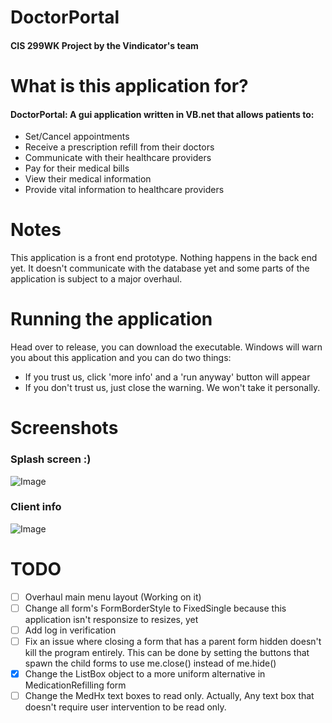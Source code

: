 # DoctorPortal
#### CIS 299WK Project by the Vindicator's team

# What is this application for?
#### DoctorPortal: A gui application written in VB.net that allows patients to:
* Set/Cancel appointments
* Receive a prescription refill from their doctors
* Communicate with their healthcare providers
* Pay for their medical bills
* View their medical information
* Provide vital information to healthcare providers

# Notes
This application is a front end prototype. Nothing happens in the back end yet. It doesn't communicate with the database yet and some parts of the application is subject to a major overhaul.

# Running the application
Head over to release, you can download the executable.
Windows will warn you about this application and you can do two things:
* If you trust us, click 'more info' and a 'run anyway' button will appear
* If you don't trust us, just close the warning. We won't take it personally.


# Screenshots
### Splash screen :)
![Image](https://i.ibb.co/sqLRxGn/splash-Screen.jpg)

### Client info
![Image](https://i.ibb.co/Wcz3Mg7/client-Info.jpg)

# TODO
- [ ] Overhaul main menu layout (Working on it)
- [ ] Change all form's FormBorderStyle to FixedSingle because this application isn't responsize to resizes, yet
- [ ] Add log in verification
- [ ] Fix an issue where closing a form that has a parent form hidden doesn't kill the program entirely. This can be done by setting the buttons that spawn the child forms to use me.close() instead of me.hide()
- [x] Change the ListBox object to a more uniform alternative in MedicationRefilling form
- [ ] Change the MedHx text boxes to read only. Actually, Any text box that doesn't require user intervention to be read only.
